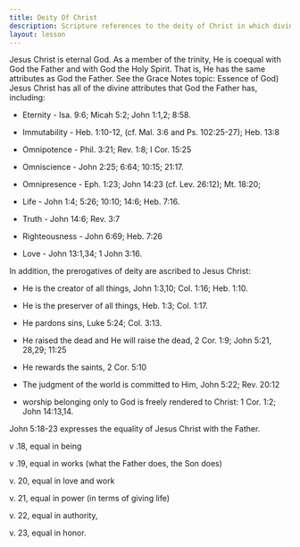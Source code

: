 ```yaml
---
title: Deity Of Christ
description: Scripture references to the deity of Christ in which divine essence is attributed to Christ. [JUL 2013]
layout: lesson
---
```


Jesus Christ is eternal God. As a member of the trinity, He is coequal with God the Father and with God the Holy Spirit. That is, He has the same attributes as God the Father. See the Grace Notes topic: Essence of God) Jesus Christ has all of the divine attributes that God the Father has, including:

*   Eternity - Isa. 9:6; Micah 5:2; John 1:1,2; 8:58.

*   Immutability - Heb. 1:10-12, (cf. Mal. 3:6 and Ps. 102:25-27); Heb.     13:8

* Omnipotence - Phil. 3:21; Rev. 1:8; I Cor. 15:25

* Omniscience - John 2:25; 6:64; 10:15; 21:17.

* Omnipresence - Eph. 1:23; John 14:23 (cf. Lev. 26:12); Mt. 18:20;

* Life - John 1:4; 5:26; 10:10; 14:6; Heb. 7:16.

* Truth - John 14:6; Rev. 3:7

* Righteousness - John 6:69; Heb. 7:26

* Love - John 13:1,34; 1 John 3:16.

In addition, the prerogatives of deity are ascribed to Jesus Christ:

* He is the creator of all things, John 1:3,10; Col. 1:16; Heb. 1:10.

* He is the preserver of all things, Heb. 1:3; Col. 1:17.

* He pardons sins, Luke 5:24; Col. 3:13.

* He raised the dead and He will raise the dead, 2 Cor. 1:9; John 5:21, 28,29; 11:25

* He rewards the saints, 2 Cor. 5:10

* The judgment of the world is committed to Him, John 5:22; Rev. 20:12

* worship belonging only to God is freely rendered to Christ: 1 Cor. 1:2; John 14:13,14.

John 5:18-23 expresses the equality of Jesus Christ with the Father.

v .18, equal in being

v .19, equal in works (what the Father does, the Son does)

v. 20, equal in love and work

v. 21, equal in power (in terms of giving life)

v. 22, equal in authority,

v. 23, equal in honor.

